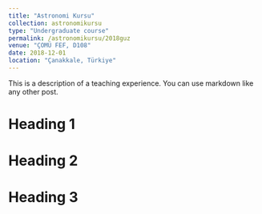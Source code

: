 ```yaml
---
title: "Astronomi Kursu"
collection: astronomikursu
type: "Undergraduate course"
permalink: /astronomikursu/2018guz
venue: "ÇOMÜ FEF, D108"
date: 2018-12-01
location: "Çanakkale, Türkiye"
---
```


This is a description of a teaching experience. You can use markdown like any other post.

Heading 1
======

Heading 2
======

Heading 3
======
